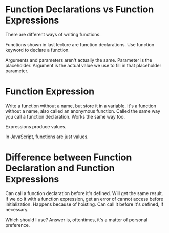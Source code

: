 # Function Declarations vs Function Expressions

There are different ways of writing functions.

Functions shown in last lecture are function declarations. Use function keyword to declare a function.

Arguments and parameters aren't actually the same. Parameter is the placeholder. Argument is the actual value we use to fill in that placeholder parameter.

# Function Expression

Write a function without a name, but store it in a variable. It's a function without a name, also called an anonymous function. Called the same way you call a function declaration. Works the same way too.

Expressions produce values.

In JavaScript, functions are just values.

# Difference between Function Declaration and Function Expressions

Can call a function declaration before it's defined. Will get the same result. If we do it with a function expression, get an error of cannot access before initialization. Happens because of hoisting. Can call it before it's defined, if necessary.

Which should I use? Answer is, oftentimes, it's a matter of personal preference.

